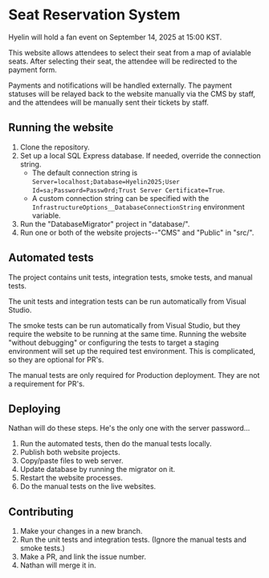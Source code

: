 # Seat Reservation System

Hyelin will hold a fan event on September 14, 2025 at 15:00 KST.

This website allows attendees to select their seat from a map of avialable seats. After selecting their seat, the attendee will be redirected to the payment form.

Payments and notifications will be handled externally. The payment statuses will be relayed back to the website manually via the CMS by staff, and the attendees will be manually sent their tickets by staff.


## Running the website

 1. Clone the repository.
 1. Set up a local SQL Express database. If needed, override the connection string.
	* The default connection string is `Server=localhost;Database=Hyelin2025;User Id=sa;Password=Passw0rd;Trust Server Certificate=True`.
	* A custom connection string can be specified with the `InfrastructureOptions__DatabaseConnectionString` environment variable.
 1. Run the "DatabaseMigrator" project in "database/".
 1. Run one or both of the website projects--"CMS" and "Public" in "src/".


## Automated tests

The project contains unit tests, integration tests, smoke tests, and manual tests.

The unit tests and integration tests can be run automatically from Visual Studio.

The smoke tests can be run automatically from Visual Studio, but they require the website to be running at the same time. Running the website "without debugging" or configuring the tests to target a staging environment will set up the required test environment. This is complicated, so they are optional for PR's.

The manual tests are only required for Production deployment. They are not a requirement for PR's.


## Deploying

Nathan will do these steps. He's the only one with the server password...

 1. Run the automated tests, then do the manual tests locally.
 1. Publish both website projects.
 1. Copy/paste files to web server.
 1. Update database by running the migrator on it.
 1. Restart the website processes.
 1. Do the manual tests on the live websites.


## Contributing

 1. Make your changes in a new branch.
 2. Run the unit tests and integration tests. (Ignore the manual tests and smoke tests.)
 3. Make a PR, and link the issue number.
 4. Nathan will merge it in.
